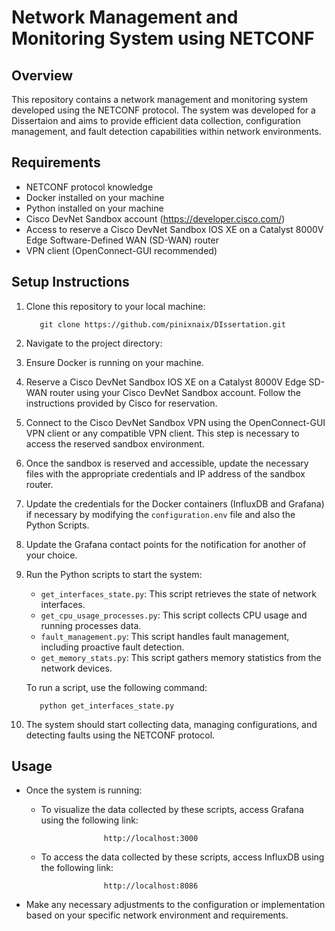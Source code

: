 # Network Management and Monitoring System using NETCONF

## Overview
This repository contains a network management and monitoring system developed using the NETCONF protocol. The system was developed for a Dissertaion and aims to provide efficient data collection, configuration management, and fault detection capabilities within network environments.

## Requirements
- NETCONF protocol knowledge
- Docker installed on your machine
- Python installed on your machine
- Cisco DevNet Sandbox account (https://developer.cisco.com/)
- Access to reserve a Cisco DevNet Sandbox IOS XE on a Catalyst 8000V Edge Software-Defined WAN (SD-WAN) router
- VPN client (OpenConnect-GUI recommended)

## Setup Instructions
1. Clone this repository to your local machine:

          git clone https://github.com/pinixnaix/DIssertation.git

2. Navigate to the project directory:

3. Ensure Docker is running on your machine.

4. Reserve a Cisco DevNet Sandbox IOS XE on a Catalyst 8000V Edge SD-WAN router using your Cisco DevNet Sandbox account. Follow the instructions provided by Cisco for reservation.

5. Connect to the Cisco DevNet Sandbox VPN using the OpenConnect-GUI VPN client or any compatible VPN client. This step is necessary to access the reserved sandbox environment.

6. Once the sandbox is reserved and accessible, update the necessary files with the appropriate credentials and IP address of the sandbox router.

7. Update the credentials for the Docker containers (InfluxDB and Grafana) if necessary by modifying the `configuration.env` file and also the Python Scripts.

8. Update the Grafana contact points for the notification for another of your choice.  

9. Run the Python scripts to start the system:
   - `get_interfaces_state.py`: This script retrieves the state of network interfaces.
   - `get_cpu_usage_processes.py`: This script collects CPU usage and running processes data.
   - `fault_management.py`: This script handles fault management, including proactive fault detection.
   - `get_memory_stats.py`: This script gathers memory statistics from the network devices.

   To run a script, use the following command:

          python get_interfaces_state.py

10. The system should start collecting data, managing configurations, and detecting faults using the NETCONF protocol.

## Usage
- Once the system is running:
  - To visualize the data collected by these scripts,
    access Grafana using the following link:
  
                      http://localhost:3000
    
  - To access the data collected by these scripts,
    access InfluxDB using the following link:
  
                      http://localhost:8086
    
- Make any necessary adjustments to the configuration or implementation based on your specific network environment and requirements.



